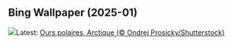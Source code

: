 ## Bing Wallpaper (2025-01)
![](https://www.bing.com/th?id=OHR.PolarBearSwim_FR-FR0276887378_UHD.jpg&w=1000)Latest: [Ours polaires, Arctique (© Ondrej Prosicky/Shutterstock)](https://www.bing.com/th?id=OHR.PolarBearSwim_FR-FR0276887378_UHD.jpg)